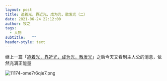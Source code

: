 ```yaml
---
layout: post
title: 追着光，靠近光，成为光，散发光（二）
date: 2021-06-24 22:12:00
author: 牧之
tags: 
  - 人物
subtitle:   ""
header-style: text
---
```



继上一篇「[追着光，靠近光，成为光，散发光][1]」之后今天又看到主人公的消息，依然充满正能量

![11174-ome7r6qie7.png](https://blog.cseve.com/usr/uploads/2021/06/1878192265.png)


  [1]: https://blog.cseve.com/archives/zhui-zhe-guang-kao-jin-guang.html